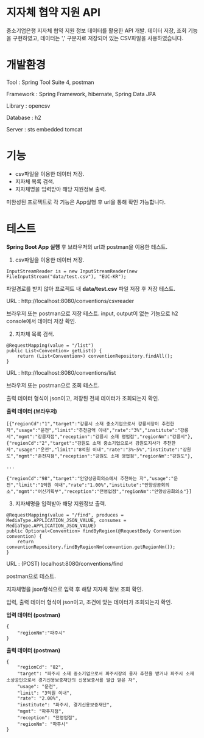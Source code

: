 # 지자체 협약 지원 API

중소기업은행 지자체 협약 지원 정보 데이터를 활용한 API 개발. 데이터 저장, 조회 기능을 구현하였고, 데이터는 ',' 구분자로 저장되어 있는 CSV파일을 사용하였습니다.






# 개발환경

Tool : Spring Tool Suite 4, postman

Framework : Spring Framework, hibernate, Spring Data JPA

Library : opencsv

Database : h2

Server : sts embedded tomcat







# 기능

- csv파일을 이용한 데이터 저장.
- 지자체 목록 검색.
- 지자체명을 입력받아 해당 지원정보 출력.

미완성된 프로젝트로 각 기능은 App실행 후 url을 통해 확인 가능합니다.






# 테스트

**Spring Boot App 실행** 후 브라우저의 url과 postman을 이용한 테스트.

1. csv파일을 이용한 데이터 저장.

```
InputStreamReader is = new InputStreamReader(new FileInputStream("data/test.csv"), "EUC-KR");
```

파일경로를 받지 않아 프로젝트 내 **data/test.csv** 파일 저장 후 저장 테스트.

URL : http://localhost:8080/conventions/csvreader

브라우저 또는 postman으로 저장 테스트.
input, output이 없는 기능으로 h2 console에서 데이터 저장 확인.



2. 지자체 목록 검색.

```
@RequestMapping(value = "/list")
public List<Convention> getList() {
	return (List<Convention>) conventionRepository.findAll();
}
```

URL : http://localhost:8080/conventions/list


브라우저 또는 postman으로 조회 테스트.

출력 데이터 형식이 json이고, 저장된 전체 데이터가 조회되는지 확인.

**출력 데이터 (브라우저)**
```
[{"regionCd":"1","target":"강릉시 소재 중소기업으로서 강릉시장이 추천한 자","usage":"운전","limit":"추천금액 이내","rate":"3%","institute":"강릉시","mgmt":"강릉지점","reception":"강릉시 소재 영업점","regionNm":"강릉시"},{"regionCd":"2","target":"강원도 소재 중소기업으로서 강원도지사가 추천한 자","usage":"운전","limit":"8억원 이내","rate":"3%~5%","institute":"강원도","mgmt":"춘천지점","reception":"강원도 소재 영업점","regionNm":"강원도"},

...

{"regionCd":"98","target":"안양상공회의소에서 추천하는 자","usage":"운전","limit":"1억원 이내","rate":"1.00%","institute":"안양상공회의소","mgmt":"여신기획부","reception":"전영업점","regionNm":"안양상공회의소"}]
```




3. 지자체명을 입력받아 해당 지원정보 출력.

```
@RequestMapping(value = "/find", produces = MediaType.APPLICATION_JSON_VALUE, consumes = MediaType.APPLICATION_JSON_VALUE)
public Optional<Convention> findByRegion(@RequestBody Convention convention) {
	return conventionRepository.findByRegionNm(convention.getRegionNm());
}
```
URL : (POST) localhost:8080/conventions/find

postman으로 테스트.

지자체명을 json형식으로 입력 후 해당 지자체 정보 조회 확인.

입력, 출력 데이터 형식이 json이고, 조건에 맞는 데이터가 조회되는지 확인.


**입력 데이터 (postman)**
```
{
	"regionNm":"파주시"
}
```

**출력 데이터 (postman)**
```
{
    "regionCd": "82",
    "target": "파주시 소재 중소기업으로서 파주시장의 융자 추천을 받거나 파주시 소재 소상공인으로서 경기신용보증재단의 신용보증서를 발급 받은 자",
    "usage": "운전",
    "limit": "3억원 이내",
    "rate": "2.00%",
    "institute": "파주시, 경기신용보증재단",
    "mgmt": "파주지점",
    "reception": "전영업점",
    "regionNm": "파주시"
}
```




